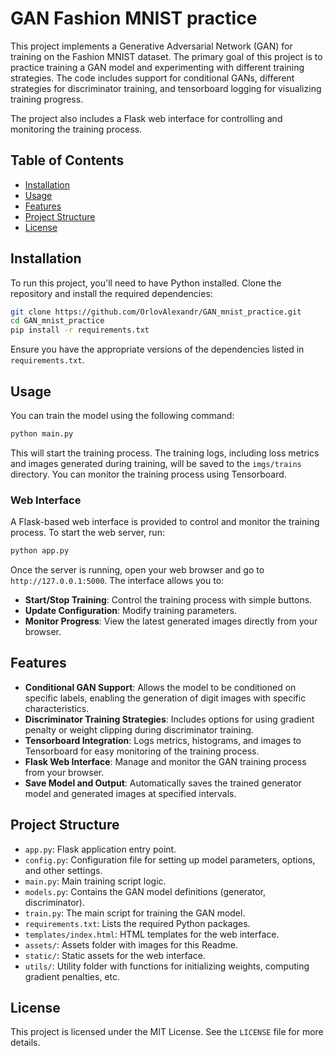 
# GAN Fashion MNIST practice

This project implements a Generative Adversarial Network (GAN) for training on the Fashion MNIST dataset. The primary goal of this project is to practice training a GAN model and experimenting with different training strategies. The code includes support for conditional GANs, different strategies for discriminator training, and tensorboard logging for visualizing training progress.

The project also includes a Flask web interface for controlling and monitoring the training process.

## Table of Contents
- [Installation](#installation)
- [Usage](#usage)
- [Features](#features)
- [Project Structure](#project-structure)
- [License](#license)

## Installation

To run this project, you'll need to have Python installed. Clone the repository and install the required dependencies:

```bash
git clone https://github.com/OrlovAlexandr/GAN_mnist_practice.git
cd GAN_mnist_practice
pip install -r requirements.txt
```

Ensure you have the appropriate versions of the dependencies listed in `requirements.txt`.

## Usage

You can train the model using the following command:

```bash
python main.py
```

This will start the training process. The training logs, including loss metrics and images generated during training, will be saved to the `imgs/trains` directory. You can monitor the training process using Tensorboard.

### Web Interface

A Flask-based web interface is provided to control and monitor the training process. To start the web server, run:

```bash
python app.py
```

Once the server is running, open your web browser and go to `http://127.0.0.1:5000`. The interface allows you to:
- **Start/Stop Training**: Control the training process with simple buttons.
- **Update Configuration**: Modify training parameters.
- **Monitor Progress**: View the latest generated images directly from your browser.


## Features

- **Conditional GAN Support**: Allows the model to be conditioned on specific labels, enabling the generation of digit images with specific characteristics.
- **Discriminator Training Strategies**: Includes options for using gradient penalty or weight clipping during discriminator training.
- **Tensorboard Integration**: Logs metrics, histograms, and images to Tensorboard for easy monitoring of the training process.
- **Flask Web Interface**: Manage and monitor the GAN training process from your browser.
- **Save Model and Output**: Automatically saves the trained generator model and generated images at specified intervals.

## Project Structure

- `app.py`: Flask application entry point.
- `config.py`: Configuration file for setting up model parameters, options, and other settings.
- `main.py`: Main training script logic.
- `models.py`: Contains the GAN model definitions (generator, discriminator).
- `train.py`: The main script for training the GAN model.
- `requirements.txt`: Lists the required Python packages.
- `templates/index.html`: HTML templates for the web interface.
- `assets/`: Assets folder with images for this Readme.
- `static/`: Static assets for the web interface.
- `utils/`: Utility folder with functions for initializing weights, computing gradient penalties, etc.

## License

This project is licensed under the MIT License. See the `LICENSE` file for more details.
